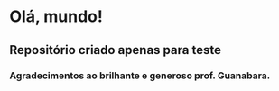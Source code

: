# Olá, mundo!
## Repositório criado apenas para teste
### Agradecimentos ao brilhante e generoso prof. Guanabara.
